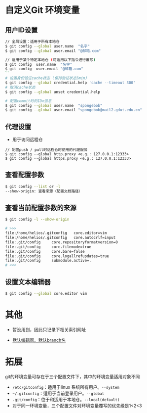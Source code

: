 # 自定义Git 环境变量

## 用户ID设置

```bash
// 全局设置：适用于所有本地仓
$ git config --global user.name  "名字"
$ git config --global user.email "@邮箱.com"

// 适用于某个特定本地仓 (可适用以下指令进行覆写)
$ git config  user.name  "名字"
$ git config  user.email "@邮箱.com"
``
# 设置身份验证cache状态 (保持验证状态5min)
$ git config --global credential.help 'cache --timeout 300'
# 取消cache状态
$ git config --global unset credential.help

# 配置commit时的IDx信息
$ git config --global user.name  "spongebob"
$ git config --global user.email "spongebob@mail2.gdut.edu.cn"
```

## 代理设置

- 用于访问远程仓

```
// 配置push / pull时远程仓时使用的代理服务
$ git config --global http.proxy <e.g.: 127.0.0.1:12333>
$ git config --global https.proxy <e.g.: 127.0.0.1:12333>
```

## 查看配置参数

```bash
$ git config --list or -l
--show-origin: 查看来源（配置文档路径）
```

## 查看当前配置参数的来源

```bash
$ git config -l --show-origin 

# >>> 
file:/home/helios/.gitconfig   core.editor=vim 
file:/home/helios/.gitconfig   core.autocrlf=input 
file:.git/config     core.repositoryformatversion=0 
file:.git/config     core.filemode=true 
file:.git/config     core.bare=false 
file:.git/config     core.logallrefupdates=true 
file:.git/config     submodule.active=.
# <<< 
```

## 设置文本编辑器

```bash
$ git config --global core.editor vim
```

# 其他

- 暂没用到，因此只记录下相关索引网址

- [默认编辑器、默认branch名](https://git-scm.com/book/en/v2/Getting-Started-First-Time-Git-Setup)

# 拓展

git的环境变量可存在于三个配置文件下，其中的环境变量适用对象不同

- `/etc/gitconfig`：适用于linux 系统所有用户。`--system`
- `~/.gitconfig`：适用于当前登录用户。`--global`
- `.git/config`：位于和适用于本地仓。`--local(default)`
- 对于同一环境变量，三个配置文件对环境变量覆写的优先级是1<2<3